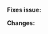 **Fixes issue:**
<!-- [Mention the issue number it fixes or add the details of the changes if it doesn't have a specific issue. -->
<!-- For example #issuenumber -->


**Changes:**
<!-- Add here what changes were made in this pull request. -->

